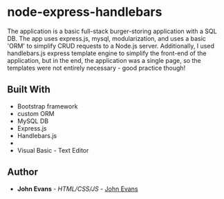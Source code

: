 # node-express-handlebars

The application is a basic full-stack burger-storing application with a SQL DB.  The app uses express.js, mysql, modularization, and uses a basic 'ORM' to simplify CRUD requests to a Node.js server.  Additionally, I used handlebars.js express template engine to simplify the front-end of the application, but in the end, the application was a single page, so the templates were not entirely necessary - good practice though!

 
## Built With
* Bootstrap framework
* custom ORM
* MySQL DB
* Express.js
* Handlebars.js
* 
* Visual Basic - Text Editor
 
## Author
* **John Evans** - *HTML/CSS/JS* - [John Evans](https://github.com/evanjo03)
